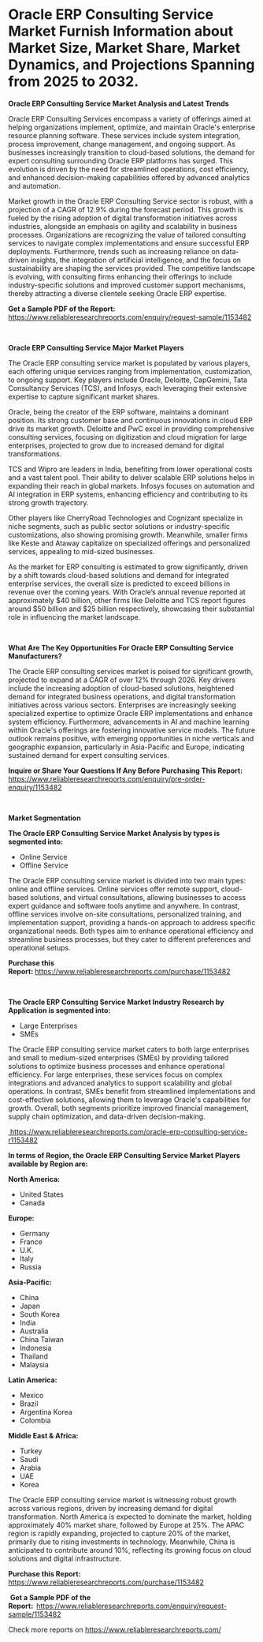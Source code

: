 <p><h1>Oracle ERP Consulting Service Market Furnish Information about Market Size, Market Share, Market Dynamics, and Projections Spanning from 2025 to 2032.</h1></p><p><strong>Oracle ERP Consulting Service Market Analysis and Latest Trends</strong></p>
<p><p>Oracle ERP Consulting Services encompass a variety of offerings aimed at helping organizations implement, optimize, and maintain Oracle's enterprise resource planning software. These services include system integration, process improvement, change management, and ongoing support. As businesses increasingly transition to cloud-based solutions, the demand for expert consulting surrounding Oracle ERP platforms has surged. This evolution is driven by the need for streamlined operations, cost efficiency, and enhanced decision-making capabilities offered by advanced analytics and automation.</p><p>Market growth in the Oracle ERP Consulting Service sector is robust, with a projection of a CAGR of 12.9% during the forecast period. This growth is fueled by the rising adoption of digital transformation initiatives across industries, alongside an emphasis on agility and scalability in business processes. Organizations are recognizing the value of tailored consulting services to navigate complex implementations and ensure successful ERP deployments. Furthermore, trends such as increasing reliance on data-driven insights, the integration of artificial intelligence, and the focus on sustainability are shaping the services provided. The competitive landscape is evolving, with consulting firms enhancing their offerings to include industry-specific solutions and improved customer support mechanisms, thereby attracting a diverse clientele seeking Oracle ERP expertise.</p></p>
<p><strong>Get a Sample PDF of the Report:&nbsp;</strong> <a href="https://www.reliableresearchreports.com/enquiry/request-sample/1153482?utm_campaign=3309&utm_medium=2&utm_source=Github&utm_content=ia&utm_term=11032025&utm_id=oracle-erp-consulting-service">https://www.reliableresearchreports.com/enquiry/request-sample/1153482</a></p>
<p>&nbsp;</p>
<p><strong>Oracle ERP Consulting Service Major Market Players</strong></p>
<p><p>The Oracle ERP consulting service market is populated by various players, each offering unique services ranging from implementation, customization, to ongoing support. Key players include Oracle, Deloitte, CapGemini, Tata Consultancy Services (TCS), and Infosys, each leveraging their extensive expertise to capture significant market shares.</p><p>Oracle, being the creator of the ERP software, maintains a dominant position. Its strong customer base and continuous innovations in cloud ERP drive its market growth. Deloitte and PwC excel in providing comprehensive consulting services, focusing on digitization and cloud migration for large enterprises, projected to grow due to increased demand for digital transformations.</p><p>TCS and Wipro are leaders in India, benefiting from lower operational costs and a vast talent pool. Their ability to deliver scalable ERP solutions helps in expanding their reach in global markets. Infosys focuses on automation and AI integration in ERP systems, enhancing efficiency and contributing to its strong growth trajectory.</p><p>Other players like CherryRoad Technologies and Cognizant specialize in niche segments, such as public sector solutions or industry-specific customizations, also showing promising growth. Meanwhile, smaller firms like Keste and Ataway capitalize on specialized offerings and personalized services, appealing to mid-sized businesses.</p><p>As the market for ERP consulting is estimated to grow significantly, driven by a shift towards cloud-based solutions and demand for integrated enterprise services, the overall size is predicted to exceed billions in revenue over the coming years. With Oracle’s annual revenue reported at approximately $40 billion, other firms like Deloitte and TCS report figures around $50 billion and $25 billion respectively, showcasing their substantial role in influencing the market landscape.</p></p>
<p>&nbsp;</p>
<p><strong>What Are The Key Opportunities For Oracle ERP Consulting Service Manufacturers?</strong></p>
<p><p>The Oracle ERP consulting services market is poised for significant growth, projected to expand at a CAGR of over 12% through 2026. Key drivers include the increasing adoption of cloud-based solutions, heightened demand for integrated business operations, and digital transformation initiatives across various sectors. Enterprises are increasingly seeking specialized expertise to optimize Oracle ERP implementations and enhance system efficiency. Furthermore, advancements in AI and machine learning within Oracle's offerings are fostering innovative service models. The future outlook remains positive, with emerging opportunities in niche verticals and geographic expansion, particularly in Asia-Pacific and Europe, indicating sustained demand for expert consulting services.</p></p>
<p><strong>Inquire or Share Your Questions If Any Before Purchasing This Report:</strong> <a href="https://www.reliableresearchreports.com/enquiry/pre-order-enquiry/1153482?utm_campaign=3309&utm_medium=2&utm_source=Github&utm_content=ia&utm_term=11032025&utm_id=oracle-erp-consulting-service">https://www.reliableresearchreports.com/enquiry/pre-order-enquiry/1153482</a></p>
<p>&nbsp;</p>
<p><strong>Market Segmentation</strong></p>
<p><strong>The Oracle ERP Consulting Service Market Analysis by types is segmented into:</strong></p>
<p><ul><li>Online Service</li><li>Offline Service</li></ul></p>
<p><p>The Oracle ERP consulting service market is divided into two main types: online and offline services. Online services offer remote support, cloud-based solutions, and virtual consultations, allowing businesses to access expert guidance and software tools anytime and anywhere. In contrast, offline services involve on-site consultations, personalized training, and implementation support, providing a hands-on approach to address specific organizational needs. Both types aim to enhance operational efficiency and streamline business processes, but they cater to different preferences and operational setups.</p></p>
<p><strong>Purchase this Report:&nbsp;</strong><a href="https://www.reliableresearchreports.com/purchase/1153482?utm_campaign=3309&utm_medium=2&utm_source=Github&utm_content=ia&utm_term=11032025&utm_id=oracle-erp-consulting-service">https://www.reliableresearchreports.com/purchase/1153482</a></p>
<p>&nbsp;</p>
<p><strong>The Oracle ERP Consulting Service Market Industry Research by Application is segmented into:</strong></p>
<p><ul><li>Large Enterprises</li><li>SMEs</li></ul></p>
<p><p>The Oracle ERP consulting service market caters to both large enterprises and small to medium-sized enterprises (SMEs) by providing tailored solutions to optimize business processes and enhance operational efficiency. For large enterprises, these services focus on complex integrations and advanced analytics to support scalability and global operations. In contrast, SMEs benefit from streamlined implementations and cost-effective solutions, allowing them to leverage Oracle's capabilities for growth. Overall, both segments prioritize improved financial management, supply chain optimization, and data-driven decision-making.</p></p>
<p><a href="https://www.reliableresearchreports.com/oracle-erp-consulting-service-r1153482?utm_campaign=3309&utm_medium=2&utm_source=Github&utm_content=ia&utm_term=11032025&utm_id=oracle-erp-consulting-service">&nbsp;https://www.reliableresearchreports.com/oracle-erp-consulting-service-r1153482</a></p>
<p><strong>In terms of Region, the Oracle ERP Consulting Service Market Players available by Region are:</strong></p>
<p>
    <p> <strong> North America: </strong>
        <ul>
            <li>United States</li>
            <li>Canada</li>
        </ul>
        </p> 
    <p> <strong> Europe: </strong>
        <ul>
            <li>Germany</li>
            <li>France</li>
            <li>U.K.</li>
            <li>Italy</li>
            <li>Russia</li>
        </ul>
        </p> 
    <p> <strong> Asia-Pacific: </strong>
        <ul>
            <li>China</li>
            <li>Japan</li>
            <li>South Korea</li>
            <li>India</li>
            <li>Australia</li>
            <li>China Taiwan</li>
            <li>Indonesia</li>
            <li>Thailand</li>
            <li>Malaysia</li>
        </ul>
        </p> 
    <p> <strong> Latin America: </strong>
        <ul>
            <li>Mexico</li>
            <li>Brazil</li>
            <li>Argentina Korea</li>
            <li>Colombia</li>
        </ul>
        </p> 
    <p> <strong> Middle East & Africa: </strong>
        <ul>
            <li>Turkey</li>
            <li>Saudi</li>
            <li>Arabia</li>
            <li>UAE</li>
            <li>Korea</li>
        </ul>
    </p>
    </p>
<p><p>The Oracle ERP consulting service market is witnessing robust growth across various regions, driven by increasing demand for digital transformation. North America is expected to dominate the market, holding approximately 40% market share, followed by Europe at 25%. The APAC region is rapidly expanding, projected to capture 20% of the market, primarily due to rising investments in technology. Meanwhile, China is anticipated to contribute around 10%, reflecting its growing focus on cloud solutions and digital infrastructure.</p></p>
<p><strong>Purchase this Report: </strong><a href="https://www.reliableresearchreports.com/purchase/1153482?utm_campaign=3309&utm_medium=2&utm_source=Github&utm_content=ia&utm_term=11032025&utm_id=oracle-erp-consulting-service">https://www.reliableresearchreports.com/purchase/1153482</a></p>
<p>&nbsp;<strong>Get a Sample PDF of the Report:&nbsp;&nbsp;</strong><a href="https://www.reliableresearchreports.com/enquiry/request-sample/1153482?utm_campaign=3309&utm_medium=2&utm_source=Github&utm_content=ia&utm_term=11032025&utm_id=oracle-erp-consulting-service">https://www.reliableresearchreports.com/enquiry/request-sample/1153482</a></p>
<p><strong></strong></p>
<p>Check more reports on <a href="https://www.reliableresearchreports.com/?utm_campaign=3309&utm_medium=2&utm_source=Github&utm_content=ia&utm_term=11032025&utm_id=oracle-erp-consulting-service">https://www.reliableresearchreports.com/</a></p>